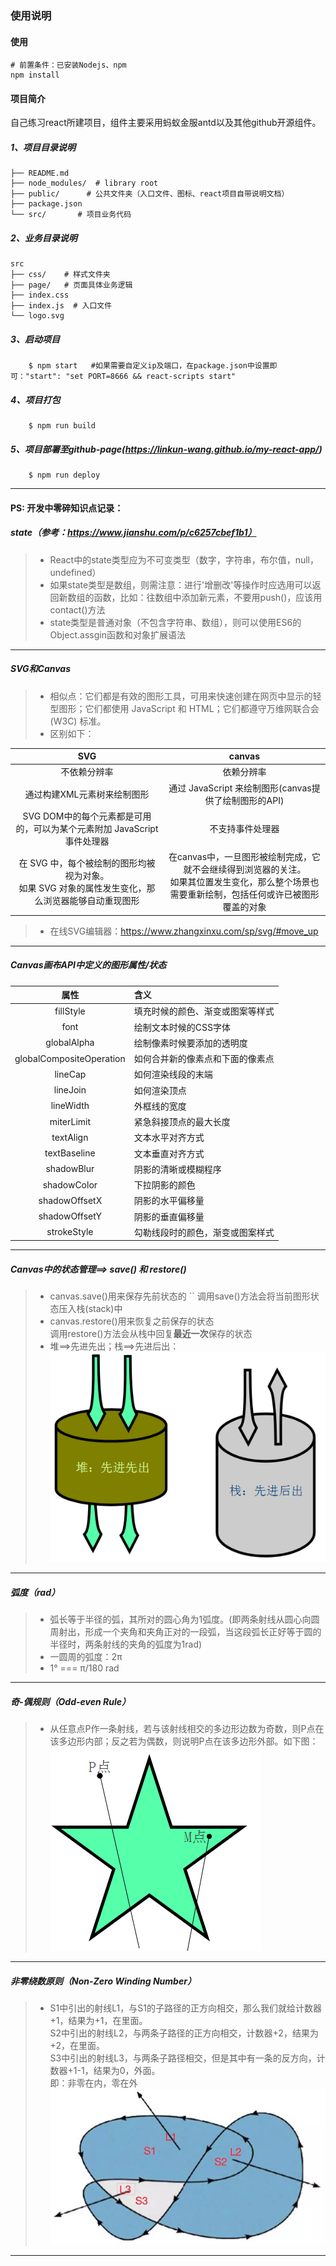 ### 使用说明

#### 使用
    # 前置条件：已安装Nodejs、npm
	npm install

#### 项目简介

自己练习react所建项目，组件主要采用蚂蚁金服antd以及其他github开源组件。

##### 1、项目目录说明

	├── README.md  
	├── node_modules/  # library root
	├── public/      # 公共文件夹（入口文件、图标、react项目自带说明文档）
	├── package.json
	└── src/       # 项目业务代码

##### 2、业务目录说明

    src
	├── css/    # 样式文件夹
	├── page/   # 页面具体业务逻辑
	├── index.css  
	├── index.js  # 入口文件 
	└── logo.svg 

##### 3、启动项目

        $ npm start   #如果需要自定义ip及端口，在package.json中设置即可："start": "set PORT=8666 && react-scripts start"


##### 4、项目打包
        $ npm run build
        
##### 5、项目部署至github-page(https://linkun-wang.github.io/my-react-app/)
        $ npm run deploy
	
--------------------------------------------------
#### PS: 开发中零碎知识点记录：
##### state（参考：https://www.jianshu.com/p/c6257cbef1b1）
> * React中的state类型应为不可变类型（数字，字符串，布尔值，null， undefined）
> * 如果state类型是数组，则需注意：进行'增删改'等操作时应选用可以返回新数组的函数，比如：往数组中添加新元素，不要用push()，应该用contact()方法
> * state类型是普通对象（不包含字符串、数组），则可以使用ES6的Object.assgin函数和对象扩展语法   

--------------------------------------------------
##### SVG和Canvas  
> * 相似点：它们都是有效的图形工具，可用来快速创建在网页中显示的轻型图形；它们都使用 JavaScript 和 HTML；它们都遵守万维网联合会 (W3C) 标准。
> * 区别如下：

| SVG   |  canvas  |
| :-----: | :-----:  |
| 不依赖分辨率 | 依赖分辨率 |
| 通过构建XML元素树来绘制图形| 通过 JavaScript 来绘制图形(canvas提供了绘制图形的API) |
|  SVG DOM中的每个元素都是可用的，可以为某个元素附加 JavaScript 事件处理器 | 不支持事件处理器 |
| 在 SVG 中，每个被绘制的图形均被视为对象。<br/>如果 SVG 对象的属性发生变化，那么浏览器能够自动重现图形 | 在canvas中，一旦图形被绘制完成，它就不会继续得到浏览器的关注。<br/>如果其位置发生变化，那么整个场景也需要重新绘制，包括任何或许已被图形覆盖的对象  |
> * 在线SVG编辑器：https://www.zhangxinxu.com/sp/svg/#move_up

--------------------------------------------------

##### Canvas画布API中定义的图形属性/状态


| 属性       | 含义   |
| :-------:   | :-----  | 
| fillStyle  | 填充时候的颜色、渐变或图案等样式 |   
| font        | 绘制文本时候的CSS字体 | 
| globalAlpha | 绘制像素时候要添加的透明度 |
| globalCompositeOperation | 如何合并新的像素点和下面的像素点 |
| lineCap | 如何渲染线段的末端 |
| lineJoin | 如何渲染顶点 |
| lineWidth | 外框线的宽度 |
| miterLimit | 紧急斜接顶点的最大长度 |
| textAlign | 文本水平对齐方式 |
| textBaseline | 文本垂直对齐方式 |
| shadowBlur | 阴影的清晰或模糊程序 |
| shadowColor | 下拉阴影的颜色 |
| shadowOffsetX | 阴影的水平偏移量 |
| shadowOffsetY | 阴影的垂直偏移量 |
| strokeStyle | 勾勒线段时的颜色，渐变或图案样式 |

-------------------
##### Canvas中的状态管理==> save() 和 restore()
> * canvas.save()用来保存先前状态的   ``
    调用save()方法会将当前图形状态压入栈(stack)中
> * canvas.restore()用来恢复之前保存的状态   
    调用restore()方法会从栈中回复**最近一次**保存的状态
> * 堆==>先进先出；栈==>先进后出：      
![Stack](https://github.com/linkun-wang/my-app/blob/master/src/images/stack.png "堆-栈")       

----

##### 弧度（rad）
> * 弧长等于半径的弧，其所对的圆心角为1弧度。(即两条射线从圆心向圆周射出，形成一个夹角和夹角正对的一段弧，当这段弧长正好等于圆的半径时，两条射线的夹角的弧度为1rad)
> * 一圆周的弧度：2π
> * 1° === π/180 rad

------

##### 奇-偶规则（Odd-even Rule）
> * 从任意点P作一条射线，若与该射线相交的多边形边数为奇数，则P点在该多边形内部；反之若为偶数，则说明P点在该多边形外部。如下图：    
![Odd-even Rule](https://github.com/linkun-wang/my-app/blob/master/src/images/Odd-even-Rule.png "奇-偶规则")

---

##### 非零绕数原则（Non-Zero Winding Number）
> * S1中引出的射线L1，与S1的子路径的正方向相交，那么我们就给计数器+1，结果为+1，在里面。  
    S2中引出的射线L2，与两条子路径的正方向相交，计数器+2，结果为+2，在里面。  
    S3中引出的射线L3，与两条子路径相交，但是其中有一条的反方向，计数器+1-1，结果为0，外面。  
    即：非零在内，零在外   
![Non-Zero Winding Number](https://github.com/linkun-wang/my-app/blob/master/src/images/Non-Zero-Winding-Number.png "非零绕数原则")

---
